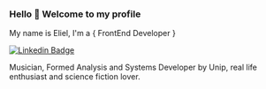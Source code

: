 
### Hello 👋 Welcome to my profile
My name is Eliel,
I'm a { FrontEnd Developer } 

[![Linkedin Badge](https://img.shields.io/badge/-LinkedIn-blue?style=flat-square&logo=Linkedin&logoColor=white&link=https://www.linkedin.com/in/ElielRibeiro/)](https://www.linkedin.com/in/eliel-ribeiro-8933b41a7/)


Musician, Formed Analysis and Systems Developer by Unip, real life enthusiast and science fiction lover.

